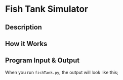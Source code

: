 # Fish Tank Simulator

## Description

## How it Works

## Program Input & Output

When you run `fishTank.py`, the output will look like this;

```
```

